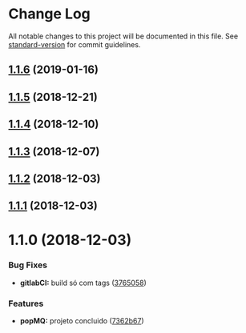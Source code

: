 # Change Log

All notable changes to this project will be documented in this file. See [standard-version](https://github.com/conventional-changelog/standard-version) for commit guidelines.

<a name="1.1.6"></a>
## [1.1.6](https://gitlab.es.gov.br/espm/Transcol-Online/Realtime/popula-historico/compare/v1.1.5...v1.1.6) (2019-01-16)



<a name="1.1.5"></a>
## [1.1.5](https://gitlab.es.gov.br/espm/popMQ/compare/v1.1.4...v1.1.5) (2018-12-21)



<a name="1.1.4"></a>
## [1.1.4](https://gitlab.es.gov.br/espm/popMQ/compare/v1.1.3...v1.1.4) (2018-12-10)



<a name="1.1.3"></a>
## [1.1.3](https://gitlab.es.gov.br/espm/popMQ/compare/v1.1.2...v1.1.3) (2018-12-07)



<a name="1.1.2"></a>
## [1.1.2](https://gitlab.es.gov.br/espm/popMQ/compare/v1.1.1...v1.1.2) (2018-12-03)



<a name="1.1.1"></a>
## [1.1.1](https://gitlab.es.gov.br/espm/popMQ/compare/v1.1.0...v1.1.1) (2018-12-03)



<a name="1.1.0"></a>
# 1.1.0 (2018-12-03)


### Bug Fixes

* **gitlabCI:** build só com tags ([3765058](https://gitlab.es.gov.br/espm/popMQ/commit/3765058))


### Features

* **popMQ:** projeto concluido ([7362b67](https://gitlab.es.gov.br/espm/popMQ/commit/7362b67))
